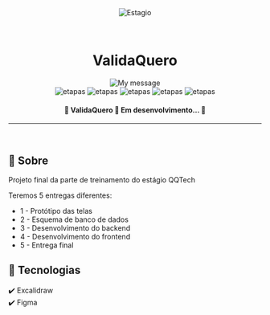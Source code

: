 <div align="center" id="top"> 
  <img src="https://firebasestorage.googleapis.com/v0/b/vxfontes.appspot.com/o/pics%20projects%2Fvalidaquero%2FvalidaQuero.png?alt=media&token=a22a195b-e266-4eb5-b30c-5db30954c5a3" alt="Estagio" />

  &#xa0;
</div>

<h1 align="center">ValidaQuero</h1>

<p align="center">
  <img alt="My message" src="https://img.shields.io/badge/Fase_1-ValidaQuero-8A2BE2">
<br>
  <img alt="etapas" src="https://img.shields.io/badge/protótipo-em_progresso-blue">
  <img alt="etapas" src="https://img.shields.io/badge/MER-não_iniciado-red">
  <img alt="etapas" src="https://img.shields.io/badge/backend-não_iniciado-red">
  <img alt="etapas" src="https://img.shields.io/badge/frontend-não_iniciado-red">
  <img alt="etapas" src="https://img.shields.io/badge/entrega_final-não_iniciado-red">
</p>

<!-- Status -->

<h4 align="center"> 
	🚧  ValidaQuero 🚀 Em desenvolvimento...  🚧
</h4> 

<hr>

<br>

## :dart: Sobre ##

Projeto final da parte de treinamento do estágio QQTech

Teremos 5 entregas diferentes:
- 1 - Protótipo das telas
- 2 - Esquema de banco de dados
- 3 - Desenvolvimento do backend
- 4 - Desenvolvimento do frontend
- 5 - Entrega final

## :rocket: Tecnologias ##

:heavy_check_mark: Excalidraw\
:heavy_check_mark: Figma



